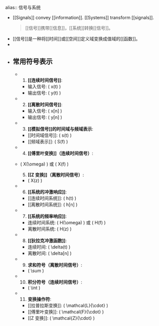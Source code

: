 alias:: 信号与系统

- [[Signals]] convey [[information]]. [[Systems]] transform [[signals]].
  > [[信号]]携带[[信息]]，[[系统]]转换[[信号]]。
- [[信号]]是一种将[[时间]]或[[空间]]定义域变换成值域的[[函数]]。
-
- ## 常用符号表示
	- 1. **[[连续时间信号]]**:
		- 输入信号: \( x(t) \)
		- 输出信号: \( y(t) \)
	- 2. **[[离散时间信号]]**:
		- 输入信号: \( x[n] \)
		- 输出信号: \( y[n] \)
	- 3. **[[模拟信号]]的时间域与频域表示**:
		- [[时间域信号]]: \( s(t) \)
		- [[频域表示]]: \( S(f) \)
	- 4. **[[傅里叶变换]]（连续时间信号）**:
	- \( X(\omega) \) 或 \( X(f) \)
	  
	  5. **[[Z 变换]]（离散时间信号）**:
		- \( X(z) \)
	- 6. **[[系统的冲激响应]]**:
		- [[连续时间系统]]: \( h(t) \)
		- [[离散时间系统]]: \( h[n] \)
	- 7. **[[系统的频率响应]]**:
		- 连续时间系统: \( H(\omega) \) 或 \( H(f) \)
		- 离散时间系统: \( H(z) \)
	- 8. **[[狄拉克冲激函数]]**:
		- 连续时间: \( \delta(t) \)
		- 离散时间: \( \delta[n] \)
	- 9. **求和符号（离散时间信号）**:
		- \( \sum \)
	- 10. **积分符号（连续时间信号）**:
		- \( \int \)
	- 11. **变换操作符**:
		- [[拉普拉斯变换]]: \( \mathcal{L}\{\cdot\} \)
		- [[傅里叶变换]]: \( \mathcal{F}\{\cdot\} \)
		- [[Z 变换]]: \( \mathcal{Z}\{\cdot\} \)